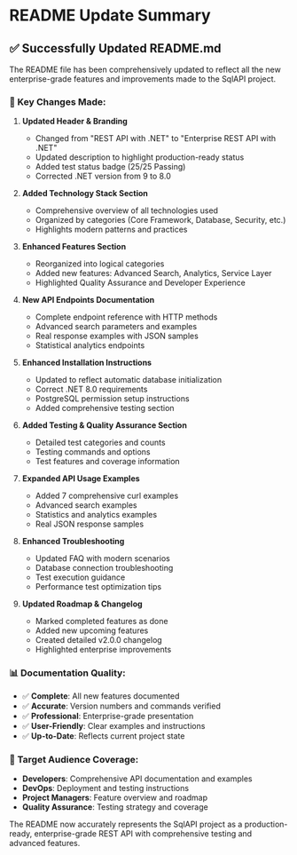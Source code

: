 # README Update Summary

## ✅ Successfully Updated README.md

The README file has been comprehensively updated to reflect all the new enterprise-grade features and improvements made to the SqlAPI project.

### 🔄 Key Changes Made:

1. **Updated Header & Branding**
   - Changed from "REST API with .NET" to "Enterprise REST API with .NET"
   - Updated description to highlight production-ready status
   - Added test status badge (25/25 Passing)
   - Corrected .NET version from 9 to 8.0

2. **Added Technology Stack Section**
   - Comprehensive overview of all technologies used
   - Organized by categories (Core Framework, Database, Security, etc.)
   - Highlights modern patterns and practices

3. **Enhanced Features Section**
   - Reorganized into logical categories
   - Added new features: Advanced Search, Analytics, Service Layer
   - Highlighted Quality Assurance and Developer Experience

4. **New API Endpoints Documentation**
   - Complete endpoint reference with HTTP methods
   - Advanced search parameters and examples
   - Real response examples with JSON samples
   - Statistical analytics endpoints

5. **Enhanced Installation Instructions**
   - Updated to reflect automatic database initialization
   - Correct .NET 8.0 requirements
   - PostgreSQL permission setup instructions
   - Added comprehensive testing section

6. **Added Testing & Quality Assurance Section**
   - Detailed test categories and counts
   - Testing commands and options
   - Test features and coverage information

7. **Expanded API Usage Examples**
   - Added 7 comprehensive curl examples
   - Advanced search examples
   - Statistics and analytics examples
   - Real JSON response samples

8. **Enhanced Troubleshooting**
   - Updated FAQ with modern scenarios
   - Database connection troubleshooting
   - Test execution guidance
   - Performance test optimization tips

9. **Updated Roadmap & Changelog**
   - Marked completed features as done
   - Added new upcoming features
   - Created detailed v2.0.0 changelog
   - Highlighted enterprise improvements

### 📊 Documentation Quality:

- ✅ **Complete**: All new features documented
- ✅ **Accurate**: Version numbers and commands verified
- ✅ **Professional**: Enterprise-grade presentation
- ✅ **User-Friendly**: Clear examples and instructions
- ✅ **Up-to-Date**: Reflects current project state

### 🎯 Target Audience Coverage:

- **Developers**: Comprehensive API documentation and examples
- **DevOps**: Deployment and testing instructions
- **Project Managers**: Feature overview and roadmap
- **Quality Assurance**: Testing strategy and coverage

The README now accurately represents the SqlAPI project as a production-ready, enterprise-grade REST API with comprehensive testing and advanced features.

